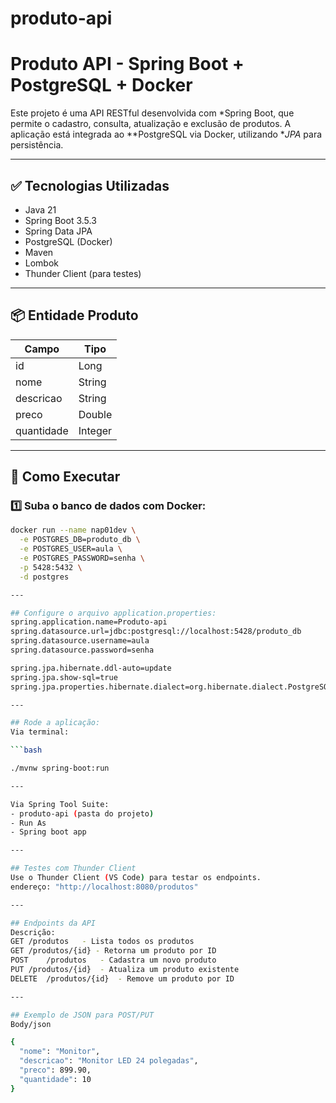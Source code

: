 # produto-api
# Produto API - Spring Boot + PostgreSQL + Docker

Este projeto é uma API RESTful desenvolvida com *Spring Boot, que permite o cadastro, consulta, atualização e exclusão de produtos. A aplicação está integrada ao **PostgreSQL via Docker, utilizando **JPA* para persistência.

---

## ✅ Tecnologias Utilizadas

- Java 21
- Spring Boot 3.5.3
- Spring Data JPA
- PostgreSQL (Docker)
- Maven
- Lombok
- Thunder Client (para testes)

---

## 📦 Entidade Produto

| Campo      | Tipo     |
|------------|----------|
| id         | Long     |
| nome       | String   |
| descricao  | String   |
| preco      | Double   |
| quantidade | Integer  |

---

## 🚀 Como Executar

### 1️⃣ Suba o banco de dados com Docker:

```bash
docker run --name nap01dev \
  -e POSTGRES_DB=produto_db \
  -e POSTGRES_USER=aula \
  -e POSTGRES_PASSWORD=senha \
  -p 5428:5432 \
  -d postgres

---

## Configure o arquivo application.properties:
spring.application.name=Produto-api
spring.datasource.url=jdbc:postgresql://localhost:5428/produto_db
spring.datasource.username=aula
spring.datasource.password=senha

spring.jpa.hibernate.ddl-auto=update
spring.jpa.show-sql=true
spring.jpa.properties.hibernate.dialect=org.hibernate.dialect.PostgreSQLDialect

---

## Rode a aplicação:
Via terminal:

```bash

./mvnw spring-boot:run

---

Via Spring Tool Suite:
- produto-api (pasta do projeto)
- Run As
- Spring boot app

---

## Testes com Thunder Client
Use o Thunder Client (VS Code) para testar os endpoints.
endereço: "http://localhost:8080/produtos"

---

## Endpoints da API
Descrição:
GET	/produtos	- Lista todos os produtos
GET	/produtos/{id} - Retorna um produto por ID
POST	/produtos	- Cadastra um novo produto
PUT	/produtos/{id}	- Atualiza um produto existente
DELETE	/produtos/{id}	- Remove um produto por ID

---

## Exemplo de JSON para POST/PUT
Body/json

{
  "nome": "Monitor",
  "descricao": "Monitor LED 24 polegadas",
  "preco": 899.90,
  "quantidade": 10
}



